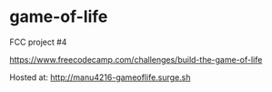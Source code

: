 # game-of-life

FCC project #4

https://www.freecodecamp.com/challenges/build-the-game-of-life

Hosted at: http://manu4216-gameoflife.surge.sh
